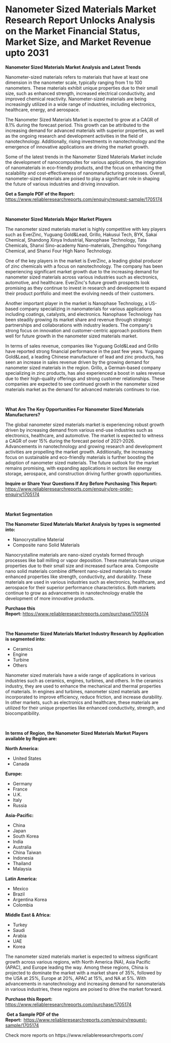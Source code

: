 <p><h1>Nanometer Sized Materials Market Research Report Unlocks Analysis on the Market Financial Status, Market Size, and Market Revenue upto 2031</h1></p><p><strong>Nanometer Sized Materials Market Analysis and Latest Trends</strong></p>
<p><p>Nanometer-sized materials refers to materials that have at least one dimension in the nanometer scale, typically ranging from 1 to 100 nanometers. These materials exhibit unique properties due to their small size, such as enhanced strength, increased electrical conductivity, and improved chemical reactivity. Nanometer-sized materials are being increasingly utilized in a wide range of industries, including electronics, healthcare, energy, and aerospace.</p><p>The Nanometer Sized Materials Market is expected to grow at a CAGR of 8.1% during the forecast period. This growth can be attributed to the increasing demand for advanced materials with superior properties, as well as the ongoing research and development activities in the field of nanotechnology. Additionally, rising investments in nanotechnology and the emergence of innovative applications are driving the market growth.</p><p>Some of the latest trends in the Nanometer Sized Materials Market include the development of nanocomposites for various applications, the integration of nanomaterials in eco-friendly products, and the focus on enhancing the scalability and cost-effectiveness of nanomanufacturing processes. Overall, nanometer-sized materials are poised to play a significant role in shaping the future of various industries and driving innovation.</p></p>
<p><strong>Get a Sample PDF of the Report:&nbsp;</strong> <a href="https://www.reliableresearchreports.com/enquiry/request-sample/1705174">https://www.reliableresearchreports.com/enquiry/request-sample/1705174</a></p>
<p>&nbsp;</p>
<p><strong>Nanometer Sized Materials Major Market Players</strong></p>
<p><p>The nanometer sized materials market is highly competitive with key players such as EverZinc, Yuguang Gold&Lead, Grillo, Hakusui Tech, BYK, Sakai Chemical, Shandong Xinya Industrial, Nanophase Technology, Tata Chemicals, Shanxi Sino-academy Nano-materials, Zhengzhou Yongchang Chemical, and Shanxi Four High Nano Technology.</p><p>One of the key players in the market is EverZinc, a leading global producer of zinc chemicals with a focus on nanotechnology. The company has been experiencing significant market growth due to the increasing demand for nanometer sized materials across various industries such as electronics, automotive, and healthcare. EverZinc's future growth prospects look promising as they continue to invest in research and development to expand their product portfolio and meet the evolving needs of their customers.</p><p>Another important player in the market is Nanophase Technology, a US-based company specializing in nanomaterials for various applications including coatings, catalysts, and electronics. Nanophase Technology has been steadily growing its market share and revenue through strategic partnerships and collaborations with industry leaders. The company's strong focus on innovation and customer-centric approach positions them well for future growth in the nanometer sized materials market.</p><p>In terms of sales revenue, companies like Yuguang Gold&Lead and Grillo have reported strong financial performance in the past few years. Yuguang Gold&Lead, a leading Chinese manufacturer of lead and zinc products, has seen an increase in sales revenue driven by the growing demand for nanometer sized materials in the region. Grillo, a German-based company specializing in zinc products, has also experienced a boost in sales revenue due to their high-quality offerings and strong customer relationships. These companies are expected to see continued growth in the nanometer sized materials market as the demand for advanced materials continues to rise.</p></p>
<p>&nbsp;</p>
<p><strong>What Are The Key Opportunities For Nanometer Sized Materials Manufacturers?</strong></p>
<p><p>The global nanometer sized materials market is experiencing robust growth driven by increasing demand from various end-use industries such as electronics, healthcare, and automotive. The market is expected to witness a CAGR of over 15% during the forecast period of 2021-2026. Advancements in nanotechnology and growing research and development activities are propelling the market growth. Additionally, the increasing focus on sustainable and eco-friendly materials is further boosting the adoption of nanometer sized materials. The future outlook for the market remains promising, with expanding applications in sectors like energy storage, aerospace, and construction driving further growth opportunities.</p></p>
<p><strong>Inquire or Share Your Questions If Any Before Purchasing This Report:</strong> <a href="https://www.reliableresearchreports.com/enquiry/pre-order-enquiry/1705174">https://www.reliableresearchreports.com/enquiry/pre-order-enquiry/1705174</a></p>
<p>&nbsp;</p>
<p><strong>Market Segmentation</strong></p>
<p><strong>The Nanometer Sized Materials Market Analysis by types is segmented into:</strong></p>
<p><ul><li>Nanocrystalline Material</li><li>Composite nano Solid Materials</li></ul></p>
<p><p>Nanocrystalline materials are nano-sized crystals formed through processes like ball milling or vapor deposition. These materials have unique properties due to their small size and increased surface area. Composite nano solid materials combine different nano-sized materials to create enhanced properties like strength, conductivity, and durability. These materials are used in various industries such as electronics, healthcare, and aerospace for their superior performance characteristics. Both markets continue to grow as advancements in nanotechnology enable the development of more innovative products.</p></p>
<p><strong>Purchase this Report:&nbsp;</strong><a href="https://www.reliableresearchreports.com/purchase/1705174">https://www.reliableresearchreports.com/purchase/1705174</a></p>
<p>&nbsp;</p>
<p><strong>The Nanometer Sized Materials Market Industry Research by Application is segmented into:</strong></p>
<p><ul><li>Ceramics</li><li>Engine</li><li>Turbine</li><li>Others</li></ul></p>
<p><p>Nanometer sized materials have a wide range of applications in various industries such as ceramics, engines, turbines, and others. In the ceramics industry, they are used to enhance the mechanical and thermal properties of materials. In engines and turbines, nanometer sized materials are incorporated to improve efficiency, reduce friction, and increase durability. In other markets, such as electronics and healthcare, these materials are utilized for their unique properties like enhanced conductivity, strength, and biocompatibility.</p></p>
<p>&nbsp;</p>
<p><strong>In terms of Region, the Nanometer Sized Materials Market Players available by Region are:</strong></p>
<p>
    <p> <strong> North America: </strong>
        <ul>
            <li>United States</li>
            <li>Canada</li>
        </ul>
        </p> 
    <p> <strong> Europe: </strong>
        <ul>
            <li>Germany</li>
            <li>France</li>
            <li>U.K.</li>
            <li>Italy</li>
            <li>Russia</li>
        </ul>
        </p> 
    <p> <strong> Asia-Pacific: </strong>
        <ul>
            <li>China</li>
            <li>Japan</li>
            <li>South Korea</li>
            <li>India</li>
            <li>Australia</li>
            <li>China Taiwan</li>
            <li>Indonesia</li>
            <li>Thailand</li>
            <li>Malaysia</li>
        </ul>
        </p> 
    <p> <strong> Latin America: </strong>
        <ul>
            <li>Mexico</li>
            <li>Brazil</li>
            <li>Argentina Korea</li>
            <li>Colombia</li>
        </ul>
        </p> 
    <p> <strong> Middle East & Africa: </strong>
        <ul>
            <li>Turkey</li>
            <li>Saudi</li>
            <li>Arabia</li>
            <li>UAE</li>
            <li>Korea</li>
        </ul>
    </p>
    </p>
<p><p>The nanometer sized materials market is expected to witness significant growth across various regions, with North America (NA), Asia Pacific (APAC), and Europe leading the way. Among these regions, China is projected to dominate the market with a market share of 35%, followed by the USA at 25%, Europe at 20%, APAC at 15%, and NA at 5%. With advancements in nanotechnology and increasing demand for nanomaterials in various industries, these regions are poised to drive the market forward.</p></p>
<p><strong>Purchase this Report: </strong><a href="https://www.reliableresearchreports.com/purchase/1705174">https://www.reliableresearchreports.com/purchase/1705174</a></p>
<p>&nbsp;<strong>Get a Sample PDF of the Report:&nbsp;&nbsp;</strong><a href="https://www.reliableresearchreports.com/enquiry/request-sample/1705174">https://www.reliableresearchreports.com/enquiry/request-sample/1705174</a></p>
<p><strong></strong></p>
<p>Check more reports on https://www.reliableresearchreports.com/</p>